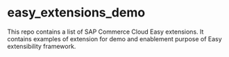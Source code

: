# easy_extensions_demo

This repo contains a list of SAP Commerce Cloud Easy extensions. It contains examples of extension for demo and enablement purpose of Easy extensibility framework.
